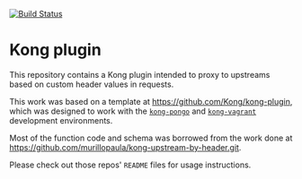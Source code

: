 [![Build Status][badge-travis-image]][badge-travis-url]

Kong plugin
====================

This repository contains a Kong plugin intended to proxy to upstreams based
on custom header values in requests.

This work was based on a template at https://github.com/Kong/kong-plugin,
which was designed to work with the
[`kong-pongo`](https://github.com/Kong/kong-pongo) and
[`kong-vagrant`](https://github.com/Kong/kong-vagrant) development environments.

Most of the function code and schema was borrowed from the work done at 
https://github.com/murillopaula/kong-upstream-by-header.git.

Please check out those repos' `README` files for usage instructions.

[badge-travis-url]: https://travis-ci.org/Kong/kong-plugin/branches
[badge-travis-image]: https://travis-ci.com/Kong/kong-plugin.svg?branch=master

